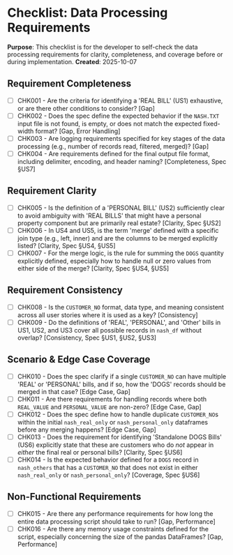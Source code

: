 # Checklist: Data Processing Requirements

**Purpose**: This checklist is for the developer to self-check the data processing requirements for clarity, completeness, and coverage before or during implementation.
**Created**: 2025-10-07

## Requirement Completeness
- [ ] CHK001 - Are the criteria for identifying a 'REAL BILL' (US1) exhaustive, or are there other conditions to consider? [Gap]
- [ ] CHK002 - Does the spec define the expected behavior if the `NASH.TXT` input file is not found, is empty, or does not match the expected fixed-width format? [Gap, Error Handling]
- [ ] CHK003 - Are logging requirements specified for key stages of the data processing (e.g., number of records read, filtered, merged)? [Gap]
- [ ] CHK004 - Are requirements defined for the final output file format, including delimiter, encoding, and header naming? [Completeness, Spec §US7]

## Requirement Clarity
- [ ] CHK005 - Is the definition of a 'PERSONAL BILL' (US2) sufficiently clear to avoid ambiguity with 'REAL BILLS' that might have a personal property component but are primarily real estate? [Clarity, Spec §US2]
- [ ] CHK006 - In US4 and US5, is the term 'merge' defined with a specific join type (e.g., left, inner) and are the columns to be merged explicitly listed? [Clarity, Spec §US4, §US5]
- [ ] CHK007 - For the merge logic, is the rule for summing the `DOGS` quantity explicitly defined, especially how to handle null or zero values from either side of the merge? [Clarity, Spec §US4, §US5]

## Requirement Consistency
- [ ] CHK008 - Is the `CUSTOMER_NO` format, data type, and meaning consistent across all user stories where it is used as a key? [Consistency]
- [ ] CHK009 - Do the definitions of 'REAL', 'PERSONAL', and 'Other' bills in US1, US2, and US3 cover all possible records in `nash_df` without overlap? [Consistency, Spec §US1, §US2, §US3]

## Scenario & Edge Case Coverage
- [ ] CHK010 - Does the spec clarify if a single `CUSTOMER_NO` can have multiple 'REAL' or 'PERSONAL' bills, and if so, how the 'DOGS' records should be merged in that case? [Edge Case, Gap]
- [ ] CHK011 - Are there requirements for handling records where both `REAL_VALUE` and `PERSONAL_VALUE` are non-zero? [Edge Case, Gap]
- [ ] CHK012 - Does the spec define how to handle duplicate `CUSTOMER_NO`s within the initial `nash_real_only` or `nash_personal_only` dataframes before any merging happens? [Edge Case, Gap]
- [ ] CHK013 - Does the requirement for identifying 'Standalone DOGS Bills' (US6) explicitly state that these are customers who do *not* appear in *either* the final real or personal bills? [Clarity, Spec §US6]
- [ ] CHK014 - Is the expected behavior defined for a `DOGS` record in `nash_others` that has a `CUSTOMER_NO` that does not exist in either `nash_real_only` or `nash_personal_only`? [Coverage, Spec §US6]

## Non-Functional Requirements
- [ ] CHK015 - Are there any performance requirements for how long the entire data processing script should take to run? [Gap, Performance]
- [ ] CHK016 - Are there any memory usage constraints defined for the script, especially concerning the size of the pandas DataFrames? [Gap, Performance]
